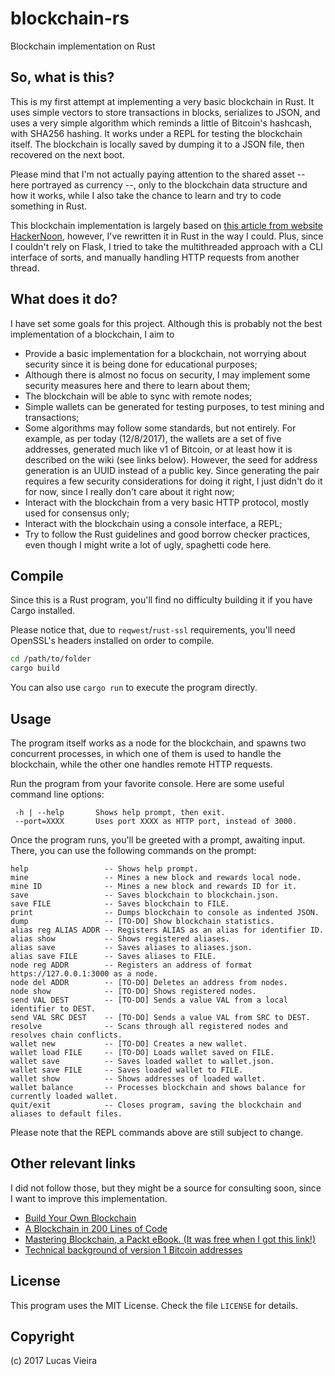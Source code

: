 # blockchain-rs

Blockchain implementation on Rust

## So, what is this?
This is my first attempt at implementing a very basic blockchain in Rust. It uses simple vectors to store transactions in blocks, serializes to JSON, and uses a very simple algorithm which reminds a little of Bitcoin's hashcash, with SHA256 hashing.
It works under a REPL for testing the blockchain itself. The blockchain is locally saved by dumping it to a JSON file, then recovered on the next boot.

Please mind that I'm not actually paying attention to the shared asset -- here portrayed as currency --, only to the blockchain data structure and how it works, while I also take the chance to learn and try to code something in Rust.

This blockchain implementation is largely based on [this article from website HackerNoon](https://hackernoon.com/learn-blockchains-by-building-one-117428612f46), however, I've rewritten it in Rust in the way I could. Plus, since I couldn't rely on Flask, I tried to take the multithreaded approach with a CLI interface of sorts, and manually handling HTTP requests from another thread.

## What does it do?
I have set some goals for this project. Although this is probably not the best implementation of a blockchain, I aim to

- Provide a basic implementation for a blockchain, not worrying about security since it is being done for educational purposes;
- Although there is almost no focus on security, I may implement some security measures here and there to learn about them;
- The blockchain will be able to sync with remote nodes;
- Simple wallets can be generated for testing purposes, to test mining and transactions;
- Some algorithms may follow some standards, but not entirely. For example, as per today (12/8/2017), the wallets are a set of five addresses, generated much like v1 of Bitcoin, or at least how it is described on the wiki (see links below). However, the seed for address generation is an UUID instead of a public key. Since generating the pair requires a few security considerations for doing it right, I just didn't do it for now, since I really don't care about it right now;
- Interact with the blockchain from a very basic HTTP protocol, mostly used for consensus only;
- Interact with the blockchain using a console interface, a REPL;
- Try to follow the Rust guidelines and good borrow checker practices, even though I might write a lot of ugly, spaghetti code here.

## Compile
Since this is a Rust program, you'll find no difficulty building it if you have Cargo installed.

Please notice that, due to `reqwest`/`rust-ssl` requirements, you'll need OpenSSL's headers installed on order to compile.

```bash
cd /path/to/folder
cargo build
```

You can also use `cargo run` to execute the program directly.

## Usage
The program itself works as a node for the blockchain, and spawns two concurrent processes, in which one of them is used to handle the blockchain, while the other one handles remote HTTP requests.

Run the program from your favorite console. Here are some useful command line options:

```
 -h | --help       Shows help prompt, then exit.
 --port=XXXX       Uses port XXXX as HTTP port, instead of 3000.
```

Once the program runs, you'll be greeted with a prompt, awaiting input. There, you can use the following commands on the prompt:

```
help                 -- Shows help prompt.
mine                 -- Mines a new block and rewards local node.
mine ID              -- Mines a new block and rewards ID for it.
save                 -- Saves blockchain to blockchain.json.
save FILE            -- Saves blockchain to FILE.
print                -- Dumps blockchain to console as indented JSON.
dump                 -- [TO-DO] Show blockchain statistics.
alias reg ALIAS ADDR -- Registers ALIAS as an alias for identifier ID.
alias show           -- Shows registered aliases.
alias save           -- Saves aliases to aliases.json.
alias save FILE      -- Saves aliases to FILE.
node reg ADDR        -- Registers an address of format https://127.0.0.1:3000 as a node.
node del ADDR        -- [TO-DO] Deletes an address from nodes.
node show            -- [TO-DO] Shows registered nodes.
send VAL DEST        -- [TO-DO] Sends a value VAL from a local identifier to DEST.
send VAL SRC DEST    -- [TO-DO] Sends a value VAL from SRC to DEST.
resolve              -- Scans through all registered nodes and resolves chain conflicts.
wallet new           -- [TO-DO] Creates a new wallet.
wallet load FILE     -- [TO-DO] Loads wallet saved on FILE.
wallet save          -- Saves loaded wallet to wallet.json.
wallet save FILE     -- Saves loaded wallet to FILE.
wallet show          -- Shows addresses of loaded wallet.
wallet balance       -- Processes blockchain and shows balance for currently loaded wallet.
quit/exit            -- Closes program, saving the blockchain and aliases to default files.
```

Please note that the REPL commands above are still subject to change.

## Other relevant links
I did not follow those, but they might be a source for consulting soon, since I want to improve this implementation.
- [Build Your Own Blockchain](http://ecomunsing.com/build-your-own-blockchain)
- [A Blockchain in 200 Lines of Code](https://medium.com/@lhartikk/a-blockchain-in-200-lines-of-code-963cc1cc0e54)
- [Mastering Blockchain, a Packt eBook. (It was free when I got this link!)](https://www.packtpub.com/packt/offers/free-learning)
- [Technical background of version 1 Bitcoin addresses](https://en.bitcoin.it/wiki/Technical_background_of_version_1_Bitcoin_addresses)


## License
This program uses the MIT License. Check the file `LICENSE` for details.

## Copyright
(c) 2017 Lucas Vieira
